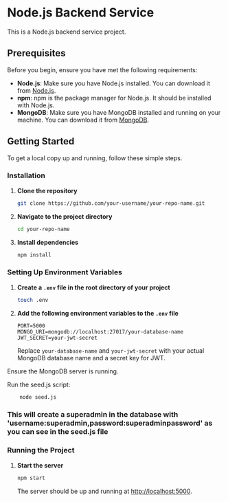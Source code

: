 # Node.js Backend Service

This is a Node.js backend service project.

## Prerequisites

Before you begin, ensure you have met the following requirements:

- **Node.js**: Make sure you have Node.js installed. You can download it from [Node.js](https://nodejs.org/).
- **npm**: npm is the package manager for Node.js. It should be installed with Node.js.
- **MongoDB**: Make sure you have MongoDB installed and running on your machine. You can download it from [MongoDB](https://www.mongodb.com/).

## Getting Started

To get a local copy up and running, follow these simple steps.

### Installation

1. **Clone the repository**

    ```sh
    git clone https://github.com/your-username/your-repo-name.git
    ```

2. **Navigate to the project directory**

    ```sh
    cd your-repo-name
    ```

3. **Install dependencies**

    ```sh
    npm install
    ```

### Setting Up Environment Variables

1. **Create a `.env` file in the root directory of your project**

    ```sh
    touch .env
    ```

2. **Add the following environment variables to the `.env` file**

    ```env
    PORT=5000
    MONGO_URI=mongodb://localhost:27017/your-database-name
    JWT_SECRET=your-jwt-secret
    ```

    Replace `your-database-name` and `your-jwt-secret` with your actual MongoDB database name and a secret key for JWT.


Ensure the MongoDB server is running.

Run the seed.js script:  
```sh
    node seed.js
 ```
### This will create a superadmin in the database with 'username:superadmin,password:superadminpassword' as you can see in the seed.js file 

### Running the Project

1. **Start the server**

    ```sh
    npm start
    ```

    The server should be up and running at [http://localhost:5000](http://localhost:5000).





